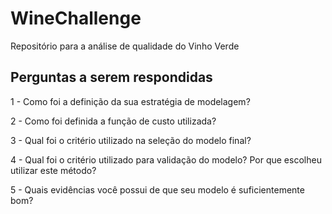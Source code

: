 # WineChallenge
Repositório para a análise de qualidade do Vinho Verde

## Perguntas a serem respondidas

1 - Como foi a definição da sua estratégia de modelagem?

2 - Como foi definida a função de custo utilizada?

3 - Qual foi o critério utilizado na seleção do modelo final?

4 - Qual foi o critério utilizado para validação do modelo? Por que escolheu utilizar este método?

5 - Quais evidências você possui de que seu modelo é suficientemente bom?

